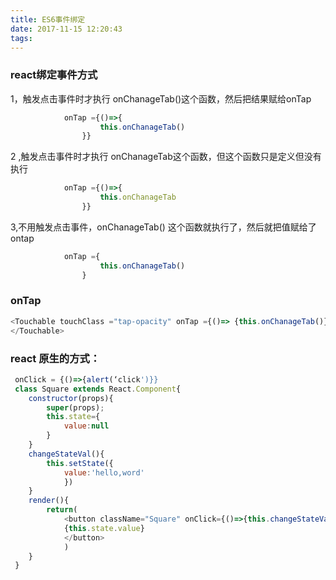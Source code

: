```yaml
---
title: ES6事件绑定
date: 2017-11-15 12:20:43
tags:
---
```

### react绑定事件方式
1，触发点击事件时才执行  onChanageTab()这个函数，然后把结果赋给onTap
```javascript
            onTap ={()=>{
                    this.onChanageTab()
                }}
```
2 ,触发点击事件时才执行  onChanageTab这个函数，但这个函数只是定义但没有执行
```javascript
            onTap ={()=>{
                    this.onChanageTab
                }}
```                
3,不用触发点击事件，onChanageTab() 这个函数就执行了，然后就把值赋给了ontap
```javascript
            onTap ={
                    this.onChanageTab()
                }
```
###  onTap  
```javascript  
<Touchable touchClass ="tap-opacity" onTap ={()=> {this.onChanageTab()}}> //这个组件里定义的。
</Touchable>
```


### react 原生的方式：
```javascript
 onClick = {()=>{alert(‘click')}}
 class Square extends React.Component{
    constructor(props){
        super(props);
        this.state={
            value:null
        }
    }
    changeStateVal(){
        this.setState({
            value:'hello,word'
            })
    }
    render(){
        return(
            <button className="Square" onClick={()=>{this.changeStateVal()}}>
            {this.state.value}
            </button>
            )
    }
 }
 ```
